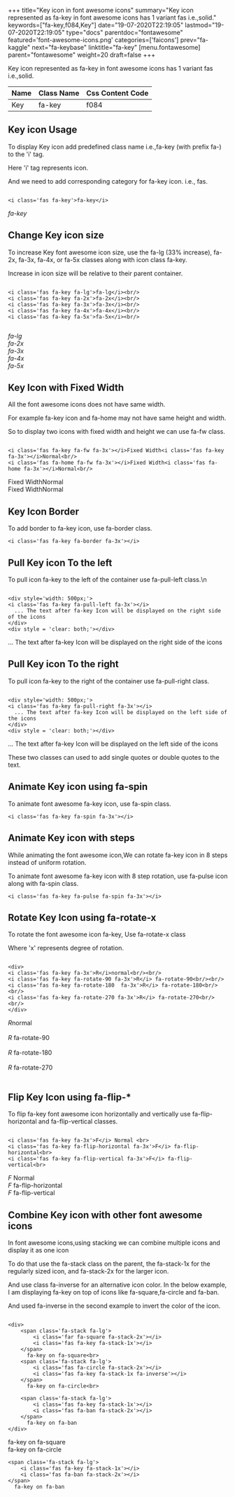 +++
title="Key icon in font awesome icons"
summary="Key icon represented as fa-key in font awesome icons has 1 variant fas i.e.,solid."
keywords=["fa-key,f084,Key"]
date="19-07-2020T22:19:05"
lastmod="19-07-2020T22:19:05"
type="docs"
parentdoc="fontawesome"
featured='font-awesome-icons.png'
categories=['faicons']
prev="fa-kaggle"
next="fa-keybase"
linktitle="fa-key"
[menu.fontawesome]
parent="fontawesome"
weight=20
draft=false
+++


Key icon represented as fa-key in font awesome icons has 1 variant fas i.e.,solid.

<div class='table-responsive'><table class='table'><thead><tr><th>Name</th><th>Class Name</th><th>Css Content Code</th></tr></thead><tbody><tr><td>Key</td><td>fa-key</td><td>f084</td></tr></tbody></table></div>



## Key icon Usage

To display Key icon add predefined class name i.e.,fa-key (with prefix fa-) to the 'i' tag.

Here 'i' tag represents icon.

And we need to add corresponding category for fa-key icon. i.e., fas.


```

<i class='fas fa-key'>fa-key</i>
```

<i class='fas fa-key'>fa-key</i>




## Change Key icon size
To increase Key font awesome icon size, use the fa-lg (33% increase), fa-2x, fa-3x, fa-4x, or fa-5x classes along with icon class fa-key.

Increase in icon size will be relative to their parent container. 

```

<i class='fas fa-key fa-lg'>fa-lg</i><br/>
<i class='fas fa-key fa-2x'>fa-2x</i><br/>
<i class='fas fa-key fa-3x'>fa-3x</i><br/>
<i class='fas fa-key fa-4x'>fa-4x</i><br/>
<i class='fas fa-key fa-5x'>fa-5x</i><br/>
            
```

<i class='fas fa-key fa-lg'>fa-lg</i><br/>
<i class='fas fa-key fa-2x'>fa-2x</i><br/>
<i class='fas fa-key fa-3x'>fa-3x</i><br/>
<i class='fas fa-key fa-4x'>fa-4x</i><br/>
<i class='fas fa-key fa-5x'>fa-5x</i><br/>
            



## Key Icon with Fixed Width 

All the font awesome icons does not have same width.

For example fa-key icon and fa-home may not have same height and width.

So to display two icons with fixed width and height we can use fa-fw class.


```

<i class='fas fa-key fa-fw fa-3x'></i>Fixed Width<i class='fas fa-key fa-3x'></i>Normal<br/>
<i class='fas fa-home fa-fw fa-3x'></i>Fixed Width<i class='fas fa-home fa-3x'></i>Normal<br/>
```

<i class='fas fa-key fa-fw fa-3x'></i>Fixed Width<i class='fas fa-key fa-3x'></i>Normal<br/>
<i class='fas fa-home fa-fw fa-3x'></i>Fixed Width<i class='fas fa-home fa-3x'></i>Normal<br/>



## Key Icon Border 

To add border to fa-key icon, use fa-border class.


```
<i class='fas fa-key fa-border fa-3x'></i>

```
<i class='fas fa-key fa-border fa-3x'></i>





## Pull Key icon To the left

To pull icon fa-key to the left of the container use fa-pull-left class.\n

```

<div style='width: 500px;'>
<i class='fas fa-key fa-pull-left fa-3x'></i>
  ... The text after fa-key Icon will be displayed on the right side of the icons
</div>
<div style = 'clear: both;'></div>
```

<div style='width: 500px;'>
<i class='fas fa-key fa-pull-left fa-3x'></i>
  ... The text after fa-key Icon will be displayed on the right side of the icons
</div>
<div style = 'clear: both;'></div>




## Pull Key icon To the right
To pull icon fa-key to the right of the container use fa-pull-right class.

```

<div style='width: 500px;'>
<i class='fas fa-key fa-pull-right fa-3x'></i>
  ... The text after fa-key Icon will be displayed on the left side of the icons
</div>
<div style = 'clear: both;'></div>
```

<div style='width: 500px;'>
<i class='fas fa-key fa-pull-right fa-3x'></i>
  ... The text after fa-key Icon will be displayed on the left side of the icons
</div>
<div style = 'clear: both;'></div>

These two classes can used to add single quotes or double quotes to the text.


## Animate Key icon using fa-spin
To animate font awesome fa-key icon, use fa-spin class.

```
<i class='fas fa-key fa-spin fa-3x'></i>
```
<i class='fas fa-key fa-spin fa-3x'></i>




## Animate Key icon with steps
While animating the font awesome icon,We can rotate fa-key icon in 8 steps instead of uniform rotation.

To animate font awesome fa-key icon with 8 step rotation, use fa-pulse icon along with fa-spin class.


```
<i class='fas fa-key fa-pulse fa-spin fa-3x'></i>

```
<i class='fas fa-key fa-pulse fa-spin fa-3x'></i>





## Rotate Key Icon using fa-rotate-x
To rotate the font awesome icon fa-key, Use fa-rotate-x class

Where 'x' represents degree of rotation.


```

<div>
<i class='fas fa-key fa-3x'>R</i>normal<br/><br/>
<i class='fas fa-key fa-rotate-90 fa-3x'>R</i> fa-rotate-90<br/><br/> 
<i class='fas fa-key fa-rotate-180  fa-3x'>R</i> fa-rotate-180<br/><br/> 
<i class='fas fa-key fa-rotate-270 fa-3x'>R</i> fa-rotate-270<br/><br/>
</div>
```

<div>
<i class='fas fa-key fa-3x'>R</i>normal<br/><br/>
<i class='fas fa-key fa-rotate-90 fa-3x'>R</i> fa-rotate-90<br/><br/> 
<i class='fas fa-key fa-rotate-180  fa-3x'>R</i> fa-rotate-180<br/><br/> 
<i class='fas fa-key fa-rotate-270 fa-3x'>R</i> fa-rotate-270<br/><br/>
</div>




## Flip Key Icon using fa-flip-*
To flip fa-key font awesome icon horizontally and vertically use fa-flip-horizontal and fa-flip-vertical classes. 

```

<i class='fas fa-key fa-3x'>F</i> Normal <br>
<i class='fas fa-key fa-flip-horizontal fa-3x'>F</i> fa-flip-horizontal<br>
<i class='fas fa-key fa-flip-vertical fa-3x'>F</i> fa-flip-vertical<br>
```

<i class='fas fa-key fa-3x'>F</i> Normal <br>
<i class='fas fa-key fa-flip-horizontal fa-3x'>F</i> fa-flip-horizontal<br>
<i class='fas fa-key fa-flip-vertical fa-3x'>F</i> fa-flip-vertical<br>




## Combine Key icon with other font awesome icons
In font awesome icons,using stacking we can combine multiple icons and display it as one icon 

To do that use the fa-stack class on the parent, the fa-stack-1x for the regularly sized icon, and fa-stack-2x for the larger icon.

And use class fa-inverse for an alternative icon color. 
In the below example, I am displaying fa-key on top of icons like fa-square,fa-circle and fa-ban.

And used fa-inverse in the second example to invert the color of the icon.

```

<div>
    <span class='fa-stack fa-lg'>
        <i class='far fa-square fa-stack-2x'></i>
        <i class='fas fa-key fa-stack-1x'></i>
    </span>
      fa-key on fa-square<br>
    <span class='fa-stack fa-lg'>
        <i class='fas fa-circle fa-stack-2x'></i>
        <i class='fas fa-key fa-stack-1x fa-inverse'></i>
    </span>
      fa-key on fa-circle<br>

    <span class='fa-stack fa-lg'>
        <i class='fas fa-key fa-stack-1x'></i>
        <i class='fas fa-ban fa-stack-2x'></i>
    </span>
      fa-key on fa-ban
</div>
```

<div>
    <span class='fa-stack fa-lg'>
        <i class='far fa-square fa-stack-2x'></i>
        <i class='fas fa-key fa-stack-1x'></i>
    </span>
      fa-key on fa-square<br>
    <span class='fa-stack fa-lg'>
        <i class='fas fa-circle fa-stack-2x'></i>
        <i class='fas fa-key fa-stack-1x fa-inverse'></i>
    </span>
      fa-key on fa-circle<br>

    <span class='fa-stack fa-lg'>
        <i class='fas fa-key fa-stack-1x'></i>
        <i class='fas fa-ban fa-stack-2x'></i>
    </span>
      fa-key on fa-ban
</div>






